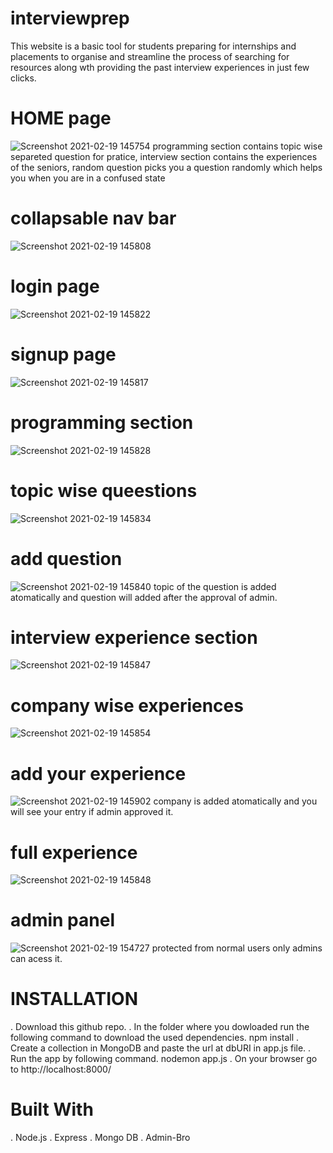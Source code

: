 # interviewprep
This website is a basic tool for students preparing for internships and placements to organise and streamline the process of searching for resources along wth providing the past interview experiences in just few clicks.

# HOME page
![Screenshot 2021-02-19 145754](https://user-images.githubusercontent.com/76151512/108486078-ac4f4f00-72c3-11eb-8495-610eaa1cc79f.png)
programming section contains topic wise separeted question for pratice,
interview section contains the experiences of the seniors,
random question picks you a question randomly which helps you when you are in a confused state

# collapsable nav bar
![Screenshot 2021-02-19 145808](https://user-images.githubusercontent.com/76151512/108486237-e15ba180-72c3-11eb-94ed-a9870510d881.png)
# login page
![Screenshot 2021-02-19 145822](https://user-images.githubusercontent.com/76151512/108486278-ecaecd00-72c3-11eb-92dc-2e479e9f2ae0.png)
# signup page
![Screenshot 2021-02-19 145817](https://user-images.githubusercontent.com/76151512/108486262-e91b4600-72c3-11eb-89b6-65649ff2bfdb.png)
# programming section
![Screenshot 2021-02-19 145828](https://user-images.githubusercontent.com/76151512/108486293-f1738100-72c3-11eb-9fc3-4cdb8b2d3ced.png)
# topic wise queestions
![Screenshot 2021-02-19 145834](https://user-images.githubusercontent.com/76151512/108486308-f59f9e80-72c3-11eb-8802-a6225fecd9b3.png)
# add question
![Screenshot 2021-02-19 145840](https://user-images.githubusercontent.com/76151512/108486322-f9cbbc00-72c3-11eb-8556-209a68cdd279.png)
topic of the question is added atomatically and question will added after the approval of admin.


# interview experience section
![Screenshot 2021-02-19 145847](https://user-images.githubusercontent.com/76151512/108486339-fd5f4300-72c3-11eb-9afd-dafa9f535a34.png)
# company wise experiences
![Screenshot 2021-02-19 145854](https://user-images.githubusercontent.com/76151512/108486350-0223f700-72c4-11eb-821f-0933ffa2ffd5.png)
# add your experience
![Screenshot 2021-02-19 145902](https://user-images.githubusercontent.com/76151512/108487014-c63d6180-72c4-11eb-8306-762ea096fda9.png)
company is added atomatically and you will see your entry if admin approved it.


# full experience
![Screenshot 2021-02-19 145848](https://user-images.githubusercontent.com/76151512/108486364-05b77e00-72c4-11eb-9ba2-ab4f1ad65c44.png)

# admin panel
![Screenshot 2021-02-19 154727](https://user-images.githubusercontent.com/76151512/108491652-2f73a380-72ca-11eb-8aa7-bfdd5b7f1529.png)
protected from normal users only admins can acess it.
# INSTALLATION
. Download this github repo.
. In the folder where you dowloaded run the following command to download the used dependencies.
  npm install
. Create a collection in MongoDB and paste the url at dbURI in app.js file.
. Run the app by following command.
  nodemon app.js
. On your browser go to http://localhost:8000/
# Built With
. Node.js
. Express
. Mongo DB
. Admin-Bro
